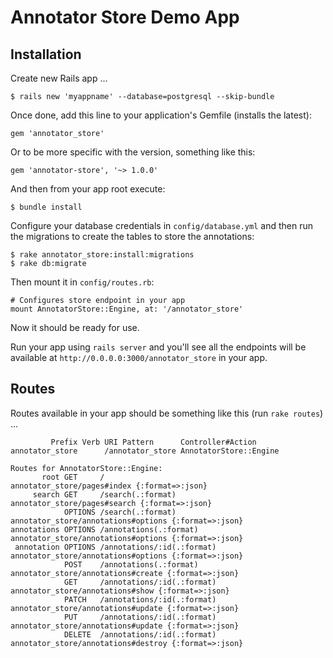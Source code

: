 
Annotator Store Demo App
========================

Installation
------------

Create new Rails app ...

    $ rails new 'myappname' --database=postgresql --skip-bundle

Once done, add this line to your application's Gemfile (installs the latest):

    gem 'annotator_store'

Or to be more specific with the version, something like this:

    gem 'annotator-store', '~> 1.0.0'

And then from your app root execute:

    $ bundle install

Configure your database credentials in `config/database.yml` and then run the
migrations to create the tables to store the annotations:

    $ rake annotator_store:install:migrations
    $ rake db:migrate

Then mount it in `config/routes.rb`:

    # Configures store endpoint in your app
    mount AnnotatorStore::Engine, at: '/annotator_store'

Now it should be ready for use.

Run your app using `rails server` and you'll see all the endpoints will be available at
`http://0.0.0.0:3000/annotator_store` in your app.


Routes
------

Routes available in your app should be something like this (run `rake routes`) ...

             Prefix Verb URI Pattern      Controller#Action
    annotator_store      /annotator_store AnnotatorStore::Engine

    Routes for AnnotatorStore::Engine:
           root GET     /                          annotator_store/pages#index {:format=>:json}
         search GET     /search(.:format)          annotator_store/pages#search {:format=>:json}
                OPTIONS /search(.:format)          annotator_store/annotations#options {:format=>:json}
    annotations OPTIONS /annotations(.:format)     annotator_store/annotations#options {:format=>:json}
     annotation OPTIONS /annotations/:id(.:format) annotator_store/annotations#options {:format=>:json}
                POST    /annotations(.:format)     annotator_store/annotations#create {:format=>:json}
                GET     /annotations/:id(.:format) annotator_store/annotations#show {:format=>:json}
                PATCH   /annotations/:id(.:format) annotator_store/annotations#update {:format=>:json}
                PUT     /annotations/:id(.:format) annotator_store/annotations#update {:format=>:json}
                DELETE  /annotations/:id(.:format) annotator_store/annotations#destroy {:format=>:json}
